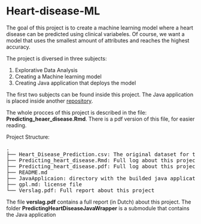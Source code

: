 # Heart-disease-ML

The goal of this project is to create a machine learning model where a heart disease can be predicted using clinical variabeles. Of course, we want a model that uses the smallest amount of attributes and reaches the highest accuracy. 

The project is diversed in three subjects:

1. Explorative Data Analysis
2. Creating a Machine learning model
3. Creating Java application that deploys the model

The first two subjects can be found inside this project. The Java application is placed inside another [repository](https://github.com/MarkStreek/PredictingHeartDiseaseJavaWrapper).

The whole procces of this project is described in the file: **Predicting_heaer_disease.Rmd**. There is a pdf version of this file, for easier reading.

Project Structure:

<pre>
.
├── Heart_Disease_Prediction.csv: The original dataset for this project
├── Predicting_heart_disease.Rmd: Full log about this project
├── Predicting_heart_disease.pdf: Full log about this project in pdf
├── README.md
├── JavaApplicaion: directory with the builded java application
├── gpl.md: license file
└── Verslag.pdf: Full report about this project
</pre>

The file **verslag.pdf** contains a full report (in Dutch) about this project. The folder **PredictingHeartDiseaseJavaWrapper** is a submodule that contains the Java application

